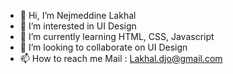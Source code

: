 - 👋 Hi, I’m Nejmeddine Lakhal
- 👀 I’m interested in UI Design
- 🌱 I’m currently learning HTML, CSS, Javascript
- 💞️ I’m looking to collaborate on UI Design
- 📫 How to reach me Mail : Lakhal.djo@gmail.com

<!---
Nejmeddine500/Nejmeddine500 is a ✨ special ✨ repository because its `README.md` (this file) appears on your GitHub profile.
You can click the Preview link to take a look at your changes.
--->
